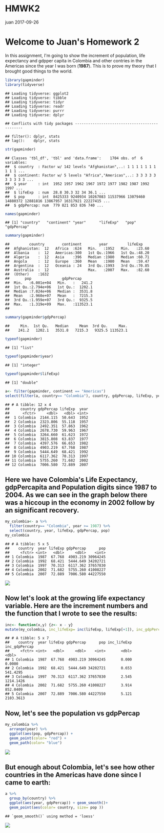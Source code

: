 HMWK2
================
juan
2017-09-26

Welcome to Juan's Homework 2
============================

In this assignment, I'm going to show the increment of population, life expectancy and gdpper capita in Colombia and other contries in the Americas since the year I was born (**1987**). This is to prove my theory that I brought good things to the world.

``` r
library(gapminder)
library(tidyverse)
```

    ## Loading tidyverse: ggplot2
    ## Loading tidyverse: tibble
    ## Loading tidyverse: tidyr
    ## Loading tidyverse: readr
    ## Loading tidyverse: purrr
    ## Loading tidyverse: dplyr

    ## Conflicts with tidy packages ----------------------------------------------

    ## filter(): dplyr, stats
    ## lag():    dplyr, stats

``` r
str(gapminder)
```

    ## Classes 'tbl_df', 'tbl' and 'data.frame':    1704 obs. of  6 variables:
    ##  $ country  : Factor w/ 142 levels "Afghanistan",..: 1 1 1 1 1 1 1 1 1 1 ...
    ##  $ continent: Factor w/ 5 levels "Africa","Americas",..: 3 3 3 3 3 3 3 3 3 3 ...
    ##  $ year     : int  1952 1957 1962 1967 1972 1977 1982 1987 1992 1997 ...
    ##  $ lifeExp  : num  28.8 30.3 32 34 36.1 ...
    ##  $ pop      : int  8425333 9240934 10267083 11537966 13079460 14880372 12881816 13867957 16317921 22227415 ...
    ##  $ gdpPercap: num  779 821 853 836 740 ...

``` r
names(gapminder)
```

    ## [1] "country"   "continent" "year"      "lifeExp"   "pop"       "gdpPercap"

``` r
summary(gapminder)
```

    ##         country        continent        year         lifeExp     
    ##  Afghanistan:  12   Africa  :624   Min.   :1952   Min.   :23.60  
    ##  Albania    :  12   Americas:300   1st Qu.:1966   1st Qu.:48.20  
    ##  Algeria    :  12   Asia    :396   Median :1980   Median :60.71  
    ##  Angola     :  12   Europe  :360   Mean   :1980   Mean   :59.47  
    ##  Argentina  :  12   Oceania : 24   3rd Qu.:1993   3rd Qu.:70.85  
    ##  Australia  :  12                  Max.   :2007   Max.   :82.60  
    ##  (Other)    :1632                                                
    ##       pop              gdpPercap       
    ##  Min.   :6.001e+04   Min.   :   241.2  
    ##  1st Qu.:2.794e+06   1st Qu.:  1202.1  
    ##  Median :7.024e+06   Median :  3531.8  
    ##  Mean   :2.960e+07   Mean   :  7215.3  
    ##  3rd Qu.:1.959e+07   3rd Qu.:  9325.5  
    ##  Max.   :1.319e+09   Max.   :113523.1  
    ## 

``` r
summary(gapminder$gdpPercap)
```

    ##     Min.  1st Qu.   Median     Mean  3rd Qu.     Max. 
    ##    241.2   1202.1   3531.8   7215.3   9325.5 113523.1

``` r
typeof(gapminder)
```

    ## [1] "list"

``` r
typeof(gapminder$year)
```

    ## [1] "integer"

``` r
typeof(gapminder$lifeExp)
```

    ## [1] "double"

``` r
a<- filter(gapminder, continent == "Americas")
select(filter(a, country== "Colombia"), country, gdpPercap, lifeExp, year) 
```

    ## # A tibble: 12 x 4
    ##     country gdpPercap lifeExp  year
    ##      <fctr>     <dbl>   <dbl> <int>
    ##  1 Colombia  2144.115  50.643  1952
    ##  2 Colombia  2323.806  55.118  1957
    ##  3 Colombia  2492.351  57.863  1962
    ##  4 Colombia  2678.730  59.963  1967
    ##  5 Colombia  3264.660  61.623  1972
    ##  6 Colombia  3815.808  63.837  1977
    ##  7 Colombia  4397.576  66.653  1982
    ##  8 Colombia  4903.219  67.768  1987
    ##  9 Colombia  5444.649  68.421  1992
    ## 10 Colombia  6117.362  70.313  1997
    ## 11 Colombia  5755.260  71.682  2002
    ## 12 Colombia  7006.580  72.889  2007

Here we have Colombia's Life Expectancy, gdpPercapita and Population digits since 1987 to 2004. As we can see in the graph below there was a hiccoup in the economy in 2002 follow by an significant recovery.
--------------------------------------------------------------------------------------------------------------------------------------------------------------------------------------------------------------

``` r
my_colombia<- a %>% 
  filter(country== "Colombia", year >= 1987) %>%
  select(country, year, lifeExp, gdpPercap, pop)
my_colombia
```

    ## # A tibble: 5 x 5
    ##    country  year lifeExp gdpPercap      pop
    ##     <fctr> <int>   <dbl>     <dbl>    <int>
    ## 1 Colombia  1987  67.768  4903.219 30964245
    ## 2 Colombia  1992  68.421  5444.649 34202721
    ## 3 Colombia  1997  70.313  6117.362 37657830
    ## 4 Colombia  2002  71.682  5755.260 41008227
    ## 5 Colombia  2007  72.889  7006.580 44227550

![](HW2_files/figure-markdown_github-ascii_identifiers/pressure-1.png)

Now let's look at the growing life expectancy variable. Here are the increment numbers and **the function that I wrote** to see the results:
--------------------------------------------------------------------------------------------------------------------------------------------

``` r
inc<- function(x,y) {z<- x - y}
mutate(my_colombia, inc_lifeExp= inc(lifeExp, lifeExp[+1]), inc_gdpPercap= inc(gdpPercap, gdpPercap[+1]))
```

    ## # A tibble: 5 x 7
    ##    country  year lifeExp gdpPercap      pop inc_lifeExp inc_gdpPercap
    ##     <fctr> <int>   <dbl>     <dbl>    <int>       <dbl>         <dbl>
    ## 1 Colombia  1987  67.768  4903.219 30964245       0.000        0.0000
    ## 2 Colombia  1992  68.421  5444.649 34202721       0.653      541.4295
    ## 3 Colombia  1997  70.313  6117.362 37657830       2.545     1214.1426
    ## 4 Colombia  2002  71.682  5755.260 41008227       3.914      852.0409
    ## 5 Colombia  2007  72.889  7006.580 44227550       5.121     2103.3613

Now, let's see the population vs gdpPercap
------------------------------------------

``` r
my_colombia %>%
  arrange(year) %>% 
  ggplot(aes(pop, gdpPercap)) +
  geom_point(color= "red") +
  geom_path(color= "blue")
```

![](HW2_files/figure-markdown_github-ascii_identifiers/unnamed-chunk-4-1.png)

But enough about Colombia, let's see how other countries in the Americas have done since I came to earth:
---------------------------------------------------------------------------------------------------------

``` r
a %>%
  group_by(country) %>% 
  ggplot(aes(year, gdpPercap)) + geom_smooth()+
  geom_point(aes(color= country, size= pop ))
```

    ## `geom_smooth()` using method = 'loess'

![](HW2_files/figure-markdown_github-ascii_identifiers/unnamed-chunk-5-1.png)
